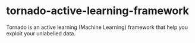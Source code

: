 # tornado-active-learning-framework
Tornado is an active learning (Machine Learning) framework that help you exploit your unlabelled data.
